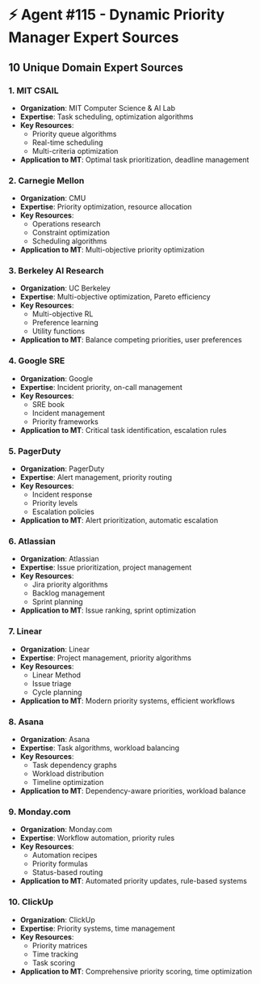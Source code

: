# ⚡ Agent #115 - Dynamic Priority Manager Expert Sources

## 10 Unique Domain Expert Sources

### 1. **MIT CSAIL**
- **Organization**: MIT Computer Science & AI Lab
- **Expertise**: Task scheduling, optimization algorithms
- **Key Resources**:
  - Priority queue algorithms
  - Real-time scheduling
  - Multi-criteria optimization
- **Application to MT**: Optimal task prioritization, deadline management

### 2. **Carnegie Mellon**
- **Organization**: CMU
- **Expertise**: Priority optimization, resource allocation
- **Key Resources**:
  - Operations research
  - Constraint optimization
  - Scheduling algorithms
- **Application to MT**: Multi-objective priority optimization

### 3. **Berkeley AI Research**
- **Organization**: UC Berkeley
- **Expertise**: Multi-objective optimization, Pareto efficiency
- **Key Resources**:
  - Multi-objective RL
  - Preference learning
  - Utility functions
- **Application to MT**: Balance competing priorities, user preferences

### 4. **Google SRE**
- **Organization**: Google
- **Expertise**: Incident priority, on-call management
- **Key Resources**:
  - SRE book
  - Incident management
  - Priority frameworks
- **Application to MT**: Critical task identification, escalation rules

### 5. **PagerDuty**
- **Organization**: PagerDuty
- **Expertise**: Alert management, priority routing
- **Key Resources**:
  - Incident response
  - Priority levels
  - Escalation policies
- **Application to MT**: Alert prioritization, automatic escalation

### 6. **Atlassian**
- **Organization**: Atlassian
- **Expertise**: Issue prioritization, project management
- **Key Resources**:
  - Jira priority algorithms
  - Backlog management
  - Sprint planning
- **Application to MT**: Issue ranking, sprint optimization

### 7. **Linear**
- **Organization**: Linear
- **Expertise**: Project management, priority algorithms
- **Key Resources**:
  - Linear Method
  - Issue triage
  - Cycle planning
- **Application to MT**: Modern priority systems, efficient workflows

### 8. **Asana**
- **Organization**: Asana
- **Expertise**: Task algorithms, workload balancing
- **Key Resources**:
  - Task dependency graphs
  - Workload distribution
  - Timeline optimization
- **Application to MT**: Dependency-aware priorities, workload balance

### 9. **Monday.com**
- **Organization**: Monday.com
- **Expertise**: Workflow automation, priority rules
- **Key Resources**:
  - Automation recipes
  - Priority formulas
  - Status-based routing
- **Application to MT**: Automated priority updates, rule-based systems

### 10. **ClickUp**
- **Organization**: ClickUp
- **Expertise**: Priority systems, time management
- **Key Resources**:
  - Priority matrices
  - Time tracking
  - Task scoring
- **Application to MT**: Comprehensive priority scoring, time optimization
